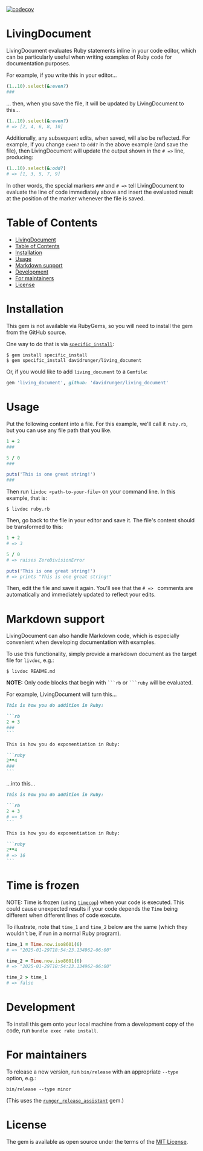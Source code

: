 [![codecov](https://codecov.io/gh/davidrunger/living_document/branch/main/graph/badge.svg)](https://codecov.io/gh/davidrunger/living_document)

# LivingDocument

LivingDocument evaluates Ruby statements inline in your code editor, which can be particularly useful when writing examples of Ruby code for documentation purposes.

For example, if you write this in your editor...

```rb
(1..10).select(&:even?)
###
```

... then, when you save the file, it will be updated by LivingDocument to this...

```rb
(1..10).select(&:even?)
# => [2, 4, 6, 8, 10]
```

Additionally, any subsequent edits, when saved, will also be reflected. For example, if you change `even?` to `odd?` in the above example (and save the file), then LivingDocument will update the output shown in the `# =>` line, producing:

```rb
(1..10).select(&:odd?)
# => [1, 3, 5, 7, 9]
```

In other words, the special markers `###` and `# =>` tell LivingDocument to evaluate the line of code immediately above and insert the evaluated result at the position of the marker whenever the file is saved.

# Table of Contents

<!--ts-->
* [LivingDocument](#livingdocument)
* [Table of Contents](#table-of-contents)
* [Installation](#installation)
* [Usage](#usage)
* [Markdown support](#markdown-support)
* [Development](#development)
* [For maintainers](#for-maintainers)
* [License](#license)

<!-- Created by https://github.com/ekalinin/github-markdown-toc -->
<!-- Added by: david, at: Tue Jan 28 08:42:03 PM CST 2025 -->

<!--te-->

# Installation

This gem is not available via RubyGems, so you will need to install the gem from the GitHub source.

One way to do that is via [`specific_install`](https://github.com/rdp/specific_install):

```
$ gem install specific_install
$ gem specific_install davidrunger/living_document
```

Or, if you would like to add `living_document` to a `Gemfile`:

```rb
gem 'living_document', github: 'davidrunger/living_document'
```

# Usage

Put the following content into a file. For this example, we'll call it `ruby.rb`, but you can use any file path that you like.

```rb
1 + 2
###

5 / 0
###

puts('This is one great string!')
###
```

Then run `livdoc <path-to-your-file>` on your command line. In this example, that is:

```
$ livdoc ruby.rb
```

Then, go back to the file in your editor and save it. The file's content should be transformed to this:

```rb
1 + 2
# => 3

5 / 0
# => raises ZeroDivisionError

puts('This is one great string!')
# => prints "This is one great string!"
```

Then, edit the file and save it again. You'll see that the `# => ` comments are automatically and immediately updated to reflect your edits.

# Markdown support

LivingDocument can also handle Markdown code, which is especially convenient when developing
documentation with examples.

To use this functionality, simply provide a markdown document as the target file for `livdoc`, e.g.:

```
$ livdoc README.md
```

**NOTE:** Only code blocks that begin with `` ```rb `` or `` ```ruby `` will be evaluated.

For example, LivingDocument will turn this...

~~~markdown
This is how you do addition in Ruby:

```rb
2 + 3
###
```

This is how you do exponentiation in Ruby:

```ruby
2**4
###
```
~~~

...into this...

~~~markdown
This is how you do addition in Ruby:

```rb
2 + 3
# => 5
```

This is how you do exponentiation in Ruby:

```ruby
2**4
# => 16
```
~~~

# Time is frozen

NOTE: Time is frozen (using [`timecop`](https://github.com/travisjeffery/timecop)) when your code is executed. This could cause unexpected results if your code depends the `Time` being different when different lines of code execute.

To illustrate, note that `time_1` and `time_2` below are the same (which they wouldn't be, if run in a normal Ruby program).

```rb
time_1 = Time.now.iso8601(6)
# => "2025-01-29T18:54:23.134962-06:00"

time_2 = Time.now.iso8601(6)
# => "2025-01-29T18:54:23.134962-06:00"

time_2 > time_1
# => false
```

# Development

To install this gem onto your local machine from a development copy of the code, run `bundle exec
rake install`.

# For maintainers

To release a new version, run `bin/release` with an appropriate `--type` option, e.g.:

```
bin/release --type minor
```

(This uses the [`runger_release_assistant`](https://github.com/davidrunger/runger_release_assistant) gem.)

# License

The gem is available as open source under the terms of the [MIT
License](https://opensource.org/licenses/MIT).
